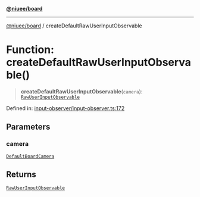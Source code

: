 [**@niuee/board**](../README.md)

***

[@niuee/board](../globals.md) / createDefaultRawUserInputObservable

# Function: createDefaultRawUserInputObservable()

> **createDefaultRawUserInputObservable**(`camera`): [`RawUserInputObservable`](../classes/RawUserInputObservable.md)

Defined in: [input-observer/input-observer.ts:172](https://github.com/niuee/board/blob/cc09a87e934160adef876c4e11d51fd97e78653d/src/input-observer/input-observer.ts#L172)

## Parameters

### camera

[`DefaultBoardCamera`](../classes/DefaultBoardCamera.md)

## Returns

[`RawUserInputObservable`](../classes/RawUserInputObservable.md)
